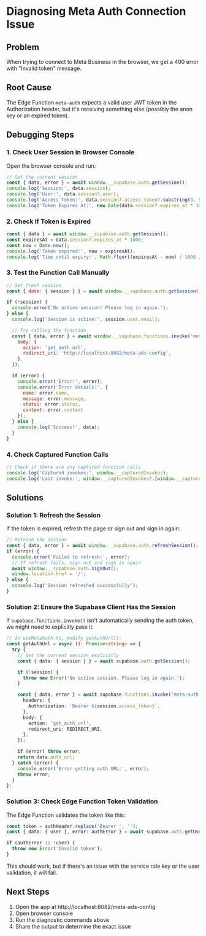 # Diagnosing Meta Auth Connection Issue

## Problem
When trying to connect to Meta Business in the browser, we get a 400 error with "Invalid token" message.

## Root Cause
The Edge Function `meta-auth` expects a valid user JWT token in the Authorization header, but it's receiving something else (possibly the anon key or an expired token).

## Debugging Steps

### 1. Check User Session in Browser Console

Open the browser console and run:

```javascript
// Get the current session
const { data, error } = await window.__supabase.auth.getSession();
console.log('Session:', data.session);
console.log('User:', data.session?.user);
console.log('Access Token:', data.session?.access_token?.substring(0, 50) + '...');
console.log('Token Expires At:', new Date(data.session?.expires_at * 1000));
```

### 2. Check If Token is Expired

```javascript
const { data } = await window.__supabase.auth.getSession();
const expiresAt = data.session?.expires_at * 1000;
const now = Date.now();
console.log('Token expired:', now > expiresAt);
console.log('Time until expiry:', Math.floor((expiresAt - now) / 1000 / 60), 'minutes');
```

### 3. Test the Function Call Manually

```javascript
// Get fresh session
const { data: { session } } = await window.__supabase.auth.getSession();

if (!session) {
  console.error('No active session! Please log in again.');
} else {
  console.log('Session is active:', session.user.email);

  // Try calling the function
  const { data, error } = await window.__supabase.functions.invoke('meta-auth', {
    body: {
      action: 'get_auth_url',
      redirect_uri: 'http://localhost:8082/meta-ads-config',
    },
  });

  if (error) {
    console.error('Error:', error);
    console.error('Error details:', {
      name: error.name,
      message: error.message,
      status: error.status,
      context: error.context
    });
  } else {
    console.log('Success!', data);
  }
}
```

### 4. Check Captured Function Calls

```javascript
// Check if there are any captured function calls
console.log('Captured invokes:', window.__capturedInvokes);
console.log('Last invoke:', window.__capturedInvokes?.[window.__capturedInvokes.length - 1]);
```

## Solutions

### Solution 1: Refresh the Session

If the token is expired, refresh the page or sign out and sign in again.

```javascript
// Refresh the session
const { data, error } = await window.__supabase.auth.refreshSession();
if (error) {
  console.error('Failed to refresh:', error);
  // If refresh fails, sign out and sign in again
  await window.__supabase.auth.signOut();
  window.location.href = '/';
} else {
  console.log('Session refreshed successfully');
}
```

### Solution 2: Ensure the Supabase Client Has the Session

If `supabase.functions.invoke()` isn't automatically sending the auth token, we might need to explicitly pass it:

```typescript
// In useMetaAuth.ts, modify getAuthUrl():
const getAuthUrl = async (): Promise<string> => {
  try {
    // Get the current session explicitly
    const { data: { session } } = await supabase.auth.getSession();

    if (!session) {
      throw new Error('No active session. Please log in again.');
    }

    const { data, error } = await supabase.functions.invoke('meta-auth', {
      headers: {
        Authorization: `Bearer ${session.access_token}`,
      },
      body: {
        action: 'get_auth_url',
        redirect_uri: REDIRECT_URI,
      },
    });

    if (error) throw error;
    return data.auth_url;
  } catch (error) {
    console.error('Error getting auth URL:', error);
    throw error;
  }
};
```

### Solution 3: Check Edge Function Token Validation

The Edge Function validates the token like this:

```typescript
const token = authHeader.replace('Bearer ', '');
const { data: { user }, error: authError } = await supabase.auth.getUser(token);

if (authError || !user) {
  throw new Error('Invalid token');
}
```

This should work, but if there's an issue with the service role key or the user validation, it will fail.

## Next Steps

1. Open the app at http://localhost:8082/meta-ads-config
2. Open browser console
3. Run the diagnostic commands above
4. Share the output to determine the exact issue
